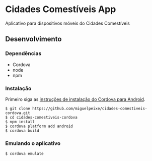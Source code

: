 # Cidades Comestíveis App

Aplicativo para dispositivos móveis do Cidades Comestíveis

## Desenvolvimento

### Dependências

 - Cordova
 - node
 - npm

### Instalação

Primeiro siga as [instruções de instalação do Cordova para Android](http://cordova.apache.org/docs/en/5.0.0/guide_platforms_android_index.md.html#Android%20Platform%20Guide).

```
$ git clone https://github.com/miguelpeixe/cidades-comestiveis-cordova.git
$ cd cidades-comestiveis-cordova
$ npm install
$ cordova platform add android
$ cordova build
```

### Emulando o aplicativo

```
$ cordova emulate
```
